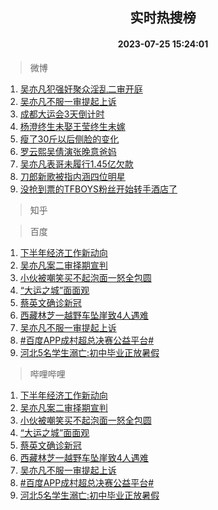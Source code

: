 <div align="center"><h2>实时热搜榜</h2><h4>2023-07-25 15:24:01</h4></div>

> 微博  

1. [吴亦凡犯强奸聚众淫乱二审开庭](https://s.weibo.com/weibo?q=%23%E5%90%B4%E4%BA%A6%E5%87%A1%E7%8A%AF%E5%BC%BA%E5%A5%B8%E8%81%9A%E4%BC%97%E6%B7%AB%E4%B9%B1%E4%BA%8C%E5%AE%A1%E5%BC%80%E5%BA%AD%23&t=31&band_rank=1&Refer=top)<br />
2. [吴亦凡不服一审提起上诉](https://s.weibo.com/weibo?q=%23%E5%90%B4%E4%BA%A6%E5%87%A1%E4%B8%8D%E6%9C%8D%E4%B8%80%E5%AE%A1%E6%8F%90%E8%B5%B7%E4%B8%8A%E8%AF%89%23&t=31&band_rank=2&Refer=top)<br />
3. [成都大运会3天倒计时](https://s.weibo.com/weibo?q=%23%E6%88%90%E9%83%BD%E5%A4%A7%E8%BF%90%E4%BC%9A3%E5%A4%A9%E5%80%92%E8%AE%A1%E6%97%B6%23&t=31&band_rank=3&Refer=top)<br />
4. [杨澄终生未娶王莹终生未嫁](https://s.weibo.com/weibo?q=%23%E6%9D%A8%E6%BE%84%E7%BB%88%E7%94%9F%E6%9C%AA%E5%A8%B6%E7%8E%8B%E8%8E%B9%E7%BB%88%E7%94%9F%E6%9C%AA%E5%AB%81%23&t=31&band_rank=4&Refer=top)<br />
5. [瘦了30斤以后侧脸的变化](https://s.weibo.com/weibo?q=%23%E7%98%A6%E4%BA%8630%E6%96%A4%E4%BB%A5%E5%90%8E%E4%BE%A7%E8%84%B8%E7%9A%84%E5%8F%98%E5%8C%96%23&t=31&band_rank=5&Refer=top)<br />
6. [罗云熙吴倩演张晚意爸妈](https://s.weibo.com/weibo?q=%23%E7%BD%97%E4%BA%91%E7%86%99%E5%90%B4%E5%80%A9%E6%BC%94%E5%BC%A0%E6%99%9A%E6%84%8F%E7%88%B8%E5%A6%88%23&t=31&band_rank=6&Refer=top)<br />
7. [吴亦凡表哥未履行1.45亿欠款](https://s.weibo.com/weibo?q=%23%E5%90%B4%E4%BA%A6%E5%87%A1%E8%A1%A8%E5%93%A5%E6%9C%AA%E5%B1%A5%E8%A1%8C1.45%E4%BA%BF%E6%AC%A0%E6%AC%BE%23&t=31&band_rank=7&Refer=top)<br />
8. [刀郎新歌被指内涵四位明星](https://s.weibo.com/weibo?q=%23%E5%88%80%E9%83%8E%E6%96%B0%E6%AD%8C%E8%A2%AB%E6%8C%87%E5%86%85%E6%B6%B5%E5%9B%9B%E4%BD%8D%E6%98%8E%E6%98%9F%23&t=31&band_rank=8&Refer=top)<br />
9. [没抢到票的TFBOYS粉丝开始转手酒店了](https://s.weibo.com/weibo?q=%23%E6%B2%A1%E6%8A%A2%E5%88%B0%E7%A5%A8%E7%9A%84TFBOYS%E7%B2%89%E4%B8%9D%E5%BC%80%E5%A7%8B%E8%BD%AC%E6%89%8B%E9%85%92%E5%BA%97%E4%BA%86%23&t=31&band_rank=9&Refer=top)<br />

> 知乎  


> 百度  

1. [下半年经济工作新动向](https://www.baidu.com/s?wd=%E4%B8%8B%E5%8D%8A%E5%B9%B4%E7%BB%8F%E6%B5%8E%E5%B7%A5%E4%BD%9C%E6%96%B0%E5%8A%A8%E5%90%91&sa=fyb_news&rsv_dl=fyb_news)<br />
2. [吴亦凡案二审择期宣判](https://www.baidu.com/s?wd=%E5%90%B4%E4%BA%A6%E5%87%A1%E6%A1%88%E4%BA%8C%E5%AE%A1%E6%8B%A9%E6%9C%9F%E5%AE%A3%E5%88%A4&sa=fyb_news&rsv_dl=fyb_news)<br />
3. [小伙被嘲笑买不起泡面一怒全包圆](https://www.baidu.com/s?wd=%E5%B0%8F%E4%BC%99%E8%A2%AB%E5%98%B2%E7%AC%91%E4%B9%B0%E4%B8%8D%E8%B5%B7%E6%B3%A1%E9%9D%A2%E4%B8%80%E6%80%92%E5%85%A8%E5%8C%85%E5%9C%86&sa=fyb_news&rsv_dl=fyb_news)<br />
4. [“大运之城”面面观](https://www.baidu.com/s?wd=%E2%80%9C%E5%A4%A7%E8%BF%90%E4%B9%8B%E5%9F%8E%E2%80%9D%E9%9D%A2%E9%9D%A2%E8%A7%82&sa=fyb_news&rsv_dl=fyb_news)<br />
5. [蔡英文确诊新冠](https://www.baidu.com/s?wd=%E8%94%A1%E8%8B%B1%E6%96%87%E7%A1%AE%E8%AF%8A%E6%96%B0%E5%86%A0&sa=fyb_news&rsv_dl=fyb_news)<br />
6. [西藏林芝一越野车坠崖致4人遇难](https://www.baidu.com/s?wd=%E8%A5%BF%E8%97%8F%E6%9E%97%E8%8A%9D%E4%B8%80%E8%B6%8A%E9%87%8E%E8%BD%A6%E5%9D%A0%E5%B4%96%E8%87%B44%E4%BA%BA%E9%81%87%E9%9A%BE&sa=fyb_news&rsv_dl=fyb_news)<br />
7. [吴亦凡不服一审提起上诉](https://www.baidu.com/s?wd=%E5%90%B4%E4%BA%A6%E5%87%A1%E4%B8%8D%E6%9C%8D%E4%B8%80%E5%AE%A1%E6%8F%90%E8%B5%B7%E4%B8%8A%E8%AF%89&sa=fyb_news&rsv_dl=fyb_news)<br />
8. [#百度APP成村超总决赛公益平台#](https://www.baidu.com/s?wd=%23%E7%99%BE%E5%BA%A6APP%E6%88%90%E6%9D%91%E8%B6%85%E6%80%BB%E5%86%B3%E8%B5%9B%E5%85%AC%E7%9B%8A%E5%B9%B3%E5%8F%B0%23&sa=fyb_news&rsv_dl=fyb_news)<br />
9. [河北5名学生溺亡:初中毕业正放暑假](https://www.baidu.com/s?wd=%E6%B2%B3%E5%8C%975%E5%90%8D%E5%AD%A6%E7%94%9F%E6%BA%BA%E4%BA%A1%3A%E5%88%9D%E4%B8%AD%E6%AF%95%E4%B8%9A%E6%AD%A3%E6%94%BE%E6%9A%91%E5%81%87&sa=fyb_news&rsv_dl=fyb_news)<br />

> 哔哩哔哩  

1. [下半年经济工作新动向](https://www.baidu.com/s?wd=%E4%B8%8B%E5%8D%8A%E5%B9%B4%E7%BB%8F%E6%B5%8E%E5%B7%A5%E4%BD%9C%E6%96%B0%E5%8A%A8%E5%90%91&sa=fyb_news&rsv_dl=fyb_news)<br />
2. [吴亦凡案二审择期宣判](https://www.baidu.com/s?wd=%E5%90%B4%E4%BA%A6%E5%87%A1%E6%A1%88%E4%BA%8C%E5%AE%A1%E6%8B%A9%E6%9C%9F%E5%AE%A3%E5%88%A4&sa=fyb_news&rsv_dl=fyb_news)<br />
3. [小伙被嘲笑买不起泡面一怒全包圆](https://www.baidu.com/s?wd=%E5%B0%8F%E4%BC%99%E8%A2%AB%E5%98%B2%E7%AC%91%E4%B9%B0%E4%B8%8D%E8%B5%B7%E6%B3%A1%E9%9D%A2%E4%B8%80%E6%80%92%E5%85%A8%E5%8C%85%E5%9C%86&sa=fyb_news&rsv_dl=fyb_news)<br />
4. [“大运之城”面面观](https://www.baidu.com/s?wd=%E2%80%9C%E5%A4%A7%E8%BF%90%E4%B9%8B%E5%9F%8E%E2%80%9D%E9%9D%A2%E9%9D%A2%E8%A7%82&sa=fyb_news&rsv_dl=fyb_news)<br />
5. [蔡英文确诊新冠](https://www.baidu.com/s?wd=%E8%94%A1%E8%8B%B1%E6%96%87%E7%A1%AE%E8%AF%8A%E6%96%B0%E5%86%A0&sa=fyb_news&rsv_dl=fyb_news)<br />
6. [西藏林芝一越野车坠崖致4人遇难](https://www.baidu.com/s?wd=%E8%A5%BF%E8%97%8F%E6%9E%97%E8%8A%9D%E4%B8%80%E8%B6%8A%E9%87%8E%E8%BD%A6%E5%9D%A0%E5%B4%96%E8%87%B44%E4%BA%BA%E9%81%87%E9%9A%BE&sa=fyb_news&rsv_dl=fyb_news)<br />
7. [吴亦凡不服一审提起上诉](https://www.baidu.com/s?wd=%E5%90%B4%E4%BA%A6%E5%87%A1%E4%B8%8D%E6%9C%8D%E4%B8%80%E5%AE%A1%E6%8F%90%E8%B5%B7%E4%B8%8A%E8%AF%89&sa=fyb_news&rsv_dl=fyb_news)<br />
8. [#百度APP成村超总决赛公益平台#](https://www.baidu.com/s?wd=%23%E7%99%BE%E5%BA%A6APP%E6%88%90%E6%9D%91%E8%B6%85%E6%80%BB%E5%86%B3%E8%B5%9B%E5%85%AC%E7%9B%8A%E5%B9%B3%E5%8F%B0%23&sa=fyb_news&rsv_dl=fyb_news)<br />
9. [河北5名学生溺亡:初中毕业正放暑假](https://www.baidu.com/s?wd=%E6%B2%B3%E5%8C%975%E5%90%8D%E5%AD%A6%E7%94%9F%E6%BA%BA%E4%BA%A1%3A%E5%88%9D%E4%B8%AD%E6%AF%95%E4%B8%9A%E6%AD%A3%E6%94%BE%E6%9A%91%E5%81%87&sa=fyb_news&rsv_dl=fyb_news)<br />

